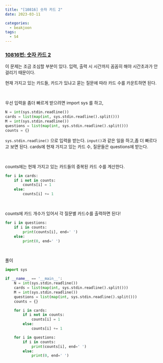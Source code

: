 ```yaml
---
title: "[10816] 숫자 카드 2"
date: 2023-03-11

categories:
  - beakjoon
tags:
  - S4
---
```


### [10816번: 숫자 카드 2](https://www.acmicpc.net/problem/10816)

    
    
이 문제는 조금 조심할 부분이 있다.
입력, 출력 시 시간까지 꼼꼼히 해야 시간초과가 안 걸리기 때문이다.

현재 가지고 있는 카드들, 카드가 있냐고 묻는 질문에 따라 카드 수를
카운트하면 된다.

<br>

우선 입력을 좀더 빠르게 받으려면 import sys 를 하고,
```python
N = int(sys.stdin.readline())
cards = list(map(int, sys.stdin.readline().split()))
M = int(sys.stdin.readline())
questions = list(map(int, sys.stdin.readline().split()))
counts = {}
```

`sys.stdin.readline()` 으로 입력을 받는다. `input()`과 같은 일을 하고,좀 더 빠르다고 보면 된다.
cards에 현재 가지고 있는 카드 수, 질문들은 questions에 받는다.

<br>

counts에는 현재 가지고 있는 카드들의 중복된 카드 수를 계산한다.
```python
for i in cards:
    if i not in counts:
        counts[i] = 1
    else:
        counts[i] += 1
```

<br>

counts에 카드 개수가 있어서 각 질문별 카드수를 출력하면 된다!
```python
for i in questions:
    if i in counts:
        print(counts[i], end=' ')
    else:
        print(0, end=' ')
```

<br>
  
풀이
    
```python
import sys

if __name__ == '__main__':
    N = int(sys.stdin.readline())
    cards = list(map(int, sys.stdin.readline().split()))
    M = int(sys.stdin.readline())
    questions = list(map(int, sys.stdin.readline().split()))
    counts = {}

    for i in cards:
        if i not in counts:
            counts[i] = 1
        else:
            counts[i] += 1

    for i in questions:
        if i in counts:
            print(counts[i], end=' ')
        else:
            print(0, end=' ')
```
